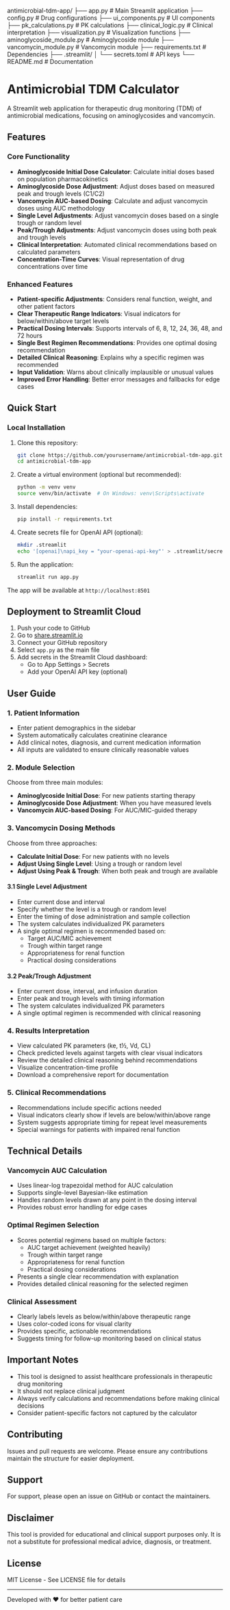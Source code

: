 
antimicrobial-tdm-app/
├── app.py                     # Main Streamlit application
├── config.py                  # Drug configurations
├── ui_components.py           # UI components
├── pk_calculations.py         # PK calculations
├── clinical_logic.py          # Clinical interpretation
├── visualization.py           # Visualization functions
├── aminoglycoside_module.py   # Aminoglycoside module
├── vancomycin_module.py       # Vancomycin module
├── requirements.txt           # Dependencies
├── .streamlit/
│   └── secrets.toml          # API keys
└── README.md                 # Documentation


# Antimicrobial TDM Calculator

A Streamlit web application for therapeutic drug monitoring (TDM) of antimicrobial medications, focusing on aminoglycosides and vancomycin.

## Features

### Core Functionality
- **Aminoglycoside Initial Dose Calculator**: Calculate initial doses based on population pharmacokinetics
- **Aminoglycoside Dose Adjustment**: Adjust doses based on measured peak and trough levels (C1/C2)
- **Vancomycin AUC-based Dosing**: Calculate and adjust vancomycin doses using AUC methodology
- **Single Level Adjustments**: Adjust vancomycin doses based on a single trough or random level
- **Peak/Trough Adjustments**: Adjust vancomycin doses using both peak and trough levels
- **Clinical Interpretation**: Automated clinical recommendations based on calculated parameters
- **Concentration-Time Curves**: Visual representation of drug concentrations over time

### Enhanced Features
- **Patient-specific Adjustments**: Considers renal function, weight, and other patient factors
- **Clear Therapeutic Range Indicators**: Visual indicators for below/within/above target levels
- **Practical Dosing Intervals**: Supports intervals of 6, 8, 12, 24, 36, 48, and 72 hours
- **Single Best Regimen Recommendations**: Provides one optimal dosing recommendation
- **Detailed Clinical Reasoning**: Explains why a specific regimen was recommended
- **Input Validation**: Warns about clinically implausible or unusual values
- **Improved Error Handling**: Better error messages and fallbacks for edge cases

## Quick Start

### Local Installation

1. Clone this repository:
   ```bash
   git clone https://github.com/yourusername/antimicrobial-tdm-app.git
   cd antimicrobial-tdm-app
   ```

2. Create a virtual environment (optional but recommended):
   ```bash
   python -m venv venv
   source venv/bin/activate  # On Windows: venv\Scripts\activate
   ```

3. Install dependencies:
   ```bash
   pip install -r requirements.txt
   ```

4. Create secrets file for OpenAI API (optional):
   ```bash
   mkdir .streamlit
   echo '[openai]\napi_key = "your-openai-api-key"' > .streamlit/secrets.toml
   ```

5. Run the application:
   ```bash
   streamlit run app.py
   ```

The app will be available at `http://localhost:8501`

## Deployment to Streamlit Cloud

1. Push your code to GitHub
2. Go to [share.streamlit.io](https://share.streamlit.io)
3. Connect your GitHub repository
4. Select `app.py` as the main file
5. Add secrets in the Streamlit Cloud dashboard:
   - Go to App Settings > Secrets
   - Add your OpenAI API key (optional)

## User Guide

### 1. Patient Information
- Enter patient demographics in the sidebar
- System automatically calculates creatinine clearance
- Add clinical notes, diagnosis, and current medication information
- All inputs are validated to ensure clinically reasonable values

### 2. Module Selection
Choose from three main modules:
- **Aminoglycoside Initial Dose**: For new patients starting therapy
- **Aminoglycoside Dose Adjustment**: When you have measured levels
- **Vancomycin AUC-based Dosing**: For AUC/MIC-guided therapy

### 3. Vancomycin Dosing Methods
Choose from three approaches:
- **Calculate Initial Dose**: For new patients with no levels
- **Adjust Using Single Level**: Using a trough or random level
- **Adjust Using Peak & Trough**: When both peak and trough are available

#### 3.1 Single Level Adjustment
- Enter current dose and interval
- Specify whether the level is a trough or random level
- Enter the timing of dose administration and sample collection
- The system calculates individualized PK parameters
- A single optimal regimen is recommended based on:
  - Target AUC/MIC achievement
  - Trough within target range
  - Appropriateness for renal function
  - Practical dosing considerations

#### 3.2 Peak/Trough Adjustment
- Enter current dose, interval, and infusion duration
- Enter peak and trough levels with timing information
- The system calculates individualized PK parameters
- A single optimal regimen is recommended with clinical reasoning

### 4. Results Interpretation
- View calculated PK parameters (ke, t½, Vd, CL)
- Check predicted levels against targets with clear visual indicators
- Review the detailed clinical reasoning behind recommendations
- Visualize concentration-time profile
- Download a comprehensive report for documentation

### 5. Clinical Recommendations
- Recommendations include specific actions needed
- Visual indicators clearly show if levels are below/within/above range
- System suggests appropriate timing for repeat level measurements
- Special warnings for patients with impaired renal function

## Technical Details

### Vancomycin AUC Calculation
- Uses linear-log trapezoidal method for AUC calculation
- Supports single-level Bayesian-like estimation
- Handles random levels drawn at any point in the dosing interval
- Provides robust error handling for edge cases

### Optimal Regimen Selection
- Scores potential regimens based on multiple factors:
  - AUC target achievement (weighted heavily)
  - Trough within target range
  - Appropriateness for renal function
  - Practical dosing considerations
- Presents a single clear recommendation with explanation
- Provides detailed clinical reasoning for the selected regimen

### Clinical Assessment
- Clearly labels levels as below/within/above therapeutic range
- Uses color-coded icons for visual clarity
- Provides specific, actionable recommendations
- Suggests timing for follow-up monitoring based on clinical status

## Important Notes

- This tool is designed to assist healthcare professionals in therapeutic drug monitoring
- It should not replace clinical judgment
- Always verify calculations and recommendations before making clinical decisions
- Consider patient-specific factors not captured by the calculator

## Contributing

Issues and pull requests are welcome. Please ensure any contributions maintain the structure for easier deployment.

## Support

For support, please open an issue on GitHub or contact the maintainers.

## Disclaimer

This tool is provided for educational and clinical support purposes only. It is not a substitute for professional medical advice, diagnosis, or treatment.

## License

MIT License - See LICENSE file for details

---

Developed with ❤️ for better patient care
